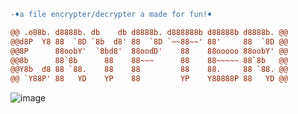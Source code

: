 
```diff
-♦a file encrypter/decrypter a made for fun!♦

@@ .o88b. d8888b. db    db d8888b. d888888b d88888b d8888b. @@
@@d8P  Y8 88  `8D `8b  d8' 88  `8D `~~88~~' 88'     88  `8D @@
@@8P      88oobY'  `8bd8'  88oodD'    88    88ooooo 88oobY' @@
@@8b      88`8b      88    88~~~      88    88~~~~~ 88`8b   @@
@@Y8b  d8 88 `88.    88    88         88    88.     88 `88. @@
@@ `Y88P' 88   YD    YP    88         YP    Y88888P 88   YD @@
```
![image](https://user-images.githubusercontent.com/81589649/140621129-52133396-3e9a-49f8-8884-7385b7abb347.png)
